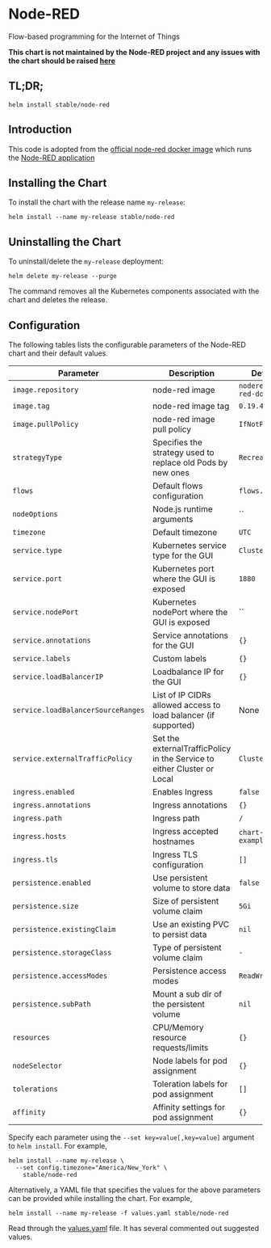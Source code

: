 # Node-RED

Flow-based programming for the Internet of Things

**This chart is not maintained by the Node-RED project and any issues with the chart should be raised [here](https://github.com/helm/charts/issues/new)**

## TL;DR;

```console
helm install stable/node-red
```

## Introduction

This code is adopted from the [official node-red docker image](https://hub.docker.com/r/nodered/node-red-docker/) which runs the [Node-RED application](https://nodered.org/)


## Installing the Chart

To install the chart with the release name `my-release`:

```console
helm install --name my-release stable/node-red
```
## Uninstalling the Chart

To uninstall/delete the `my-release` deployment:

```console
helm delete my-release --purge
```

The command removes all the Kubernetes components associated with the chart and deletes the release.

## Configuration

The following tables lists the configurable parameters of the Node-RED chart and their default values.

| Parameter                            | Description                                | Default                                                    |
| -------------------------------      | -------------------------------            | ---------------------------------------------------------- |
| `image.repository`                   | node-red image                             | `nodered/node-red-docker` |
| `image.tag`                          | node-red image tag                         | `0.19.4-v8` |
| `image.pullPolicy`                   | node-red image pull policy                 | `IfNotPresent` |
| `strategyType`                       | Specifies the strategy used to replace old Pods by new ones | `Recreate` |
| `flows`                              | Default flows configuration                | `flows.json` |
| `nodeOptions`                        | Node.js runtime arguments                  | `` |
| `timezone`                           | Default timezone                           | `UTC` |
| `service.type`                       | Kubernetes service type for the GUI        | `ClusterIP` |
| `service.port`                       | Kubernetes port where the GUI is exposed   | `1880` |
| `service.nodePort`                   | Kubernetes nodePort where the GUI is exposed | `` |
| `service.annotations`                | Service annotations for the GUI            | `{}` |
| `service.labels`                     | Custom labels                              | `{}` |
| `service.loadBalancerIP`             | Loadbalance IP for the GUI                 | `{}` |
| `service.loadBalancerSourceRanges`   | List of IP CIDRs allowed access to load balancer (if supported) | None
| `service.externalTrafficPolicy`      | Set the externalTrafficPolicy in the Service to either Cluster or Local | `Cluster`
| `ingress.enabled`                    | Enables Ingress                            | `false` |
| `ingress.annotations`                | Ingress annotations                        | `{}` |
| `ingress.path`                       | Ingress path                               | `/` |
| `ingress.hosts`                      | Ingress accepted hostnames                 | `chart-example.local` |
| `ingress.tls`                        | Ingress TLS configuration                  | `[]` |
| `persistence.enabled`                | Use persistent volume to store data        | `false` |
| `persistence.size`                   | Size of persistent volume claim            | `5Gi` |
| `persistence.existingClaim`          | Use an existing PVC to persist data        | `nil` |
| `persistence.storageClass`           | Type of persistent volume claim            | `-` |
| `persistence.accessModes`            | Persistence access modes                   | `ReadWriteOnce` |
| `persistence.subPath`                | Mount a sub dir of the persistent volume   | `nil` |
| `resources`                          | CPU/Memory resource requests/limits        | `{}` |
| `nodeSelector`                       | Node labels for pod assignment             | `{}` |
| `tolerations`                        | Toleration labels for pod assignment       | `[]` |
| `affinity`                           | Affinity settings for pod assignment       | `{}` |

Specify each parameter using the `--set key=value[,key=value]` argument to `helm install`. For example,

```console
helm install --name my-release \
  --set config.timezone="America/New_York" \
    stable/node-red
```

Alternatively, a YAML file that specifies the values for the above parameters can be provided while installing the chart. For example,

```console
helm install --name my-release -f values.yaml stable/node-red
```

Read through the [values.yaml](values.yaml) file. It has several commented out suggested values.
